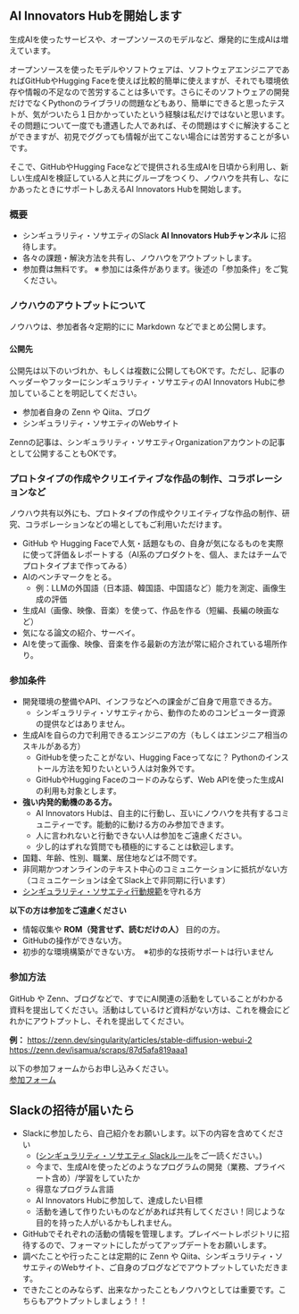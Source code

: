 ## AI Innovators Hubを開始します

生成AIを使ったサービスや、オープンソースのモデルなど、爆発的に生成AIは増えています。

オープンソースを使ったモデルやソフトウェアは、ソフトウェアエンジニアであればGitHubやHugging Faceを使えば比較的簡単に使えますが、それでも環境依存や情報の不足なので苦労することは多いです。さらにそのソフトウェアの開発だけでなくPythonのライブラリの問題などもあり、簡単にできると思ったテストが、気がついたら１日かかっていたという経験は私だけではないと思います。
その問題について一度でも遭遇した人であれば、その問題はすぐに解決することができますが、初見でググっても情報が出てこない場合には苦労することが多いです。

そこで、GitHubやHugging Faceなどで提供される生成AIを日頃から利用し、新しい生成AIを検証している人と共にグループをつくり、ノウハウを共有し、なにかあったときにサポートしあえるAI Innovators Hubを開始します。

### 概要
- シンギュラリティ・ソサエティのSlack **AI Innovators Hubチャンネル** に招待します。
- 各々の課題・解決方法を共有し、ノウハウをアウトプットします。
- 参加費は無料です。 ※ 参加には条件があります。後述の「参加条件」をご覧ください。

### ノウハウのアウトプットについて
ノウハウは、参加者各々定期的にに Markdown などでまとめ公開します。

#### 公開先
公開先は以下のいづれか、もしくは複数に公開してもOKです。ただし、記事のヘッダーやフッターにシンギュラリティ・ソサエティのAI Innovators Hubに参加していることを明記してください。
- 参加者自身の Zenn や Qiita、ブログ
- シンギュラリティ・ソサエティのWebサイト

Zennの記事は、シンギュラリティ・ソサエティOrganizationアカウントの記事として公開することもOKです。

### プロトタイプの作成やクリエイティブな作品の制作、コラボレーションなど
ノウハウ共有以外にも、プロトタイプの作成やクリエイティブな作品の制作、研究、コラボレーションなどの場としてもご利用いただけます。

- GitHub や Hugging Faceで人気・話題なもの、自身が気になるものを実際に使って評価＆レポートする（AI系のプロダクトを、個人、またはチームでプロトタイプまで作ってみる）
- AIのベンチマークをとる。
  - 例：LLMの外国語（日本語、韓国語、中国語など）能力を測定、画像生成の評価
- 生成AI（画像、映像、音楽）を使って、作品を作る（短編、長編の映画など）
- 気になる論文の紹介、サーベイ。
- AIを使って画像、映像、音楽を作る最新の方法が常に紹介されている場所作り。


### 参加条件
- 開発環境の整備やAPI、インフラなどへの課金がご自身で用意できる方。
  - シンギュラリティ・ソサエティから、動作のためのコンピューター資源の提供などはありません。
- 生成AIを自らの力で利用できるエンジニアの方（もしくはエンジニア相当のスキルがある方）
  - GitHubを使ったことがない、Hugging Faceってなに？ Pythonのインストール方法を知りたいという人は対象外です。
  - GitHubやHugging Faceのコードのみならず、Web APIを使った生成AIの利用も対象とします。
- **強い内発的動機のある方。**
  - AI Innovators Hubは、自主的に行動し、互いにノウハウを共有するコミュニティーです。能動的に動ける方のみ参加できます。
  - 人に言われないと行動できない人は参加をご遠慮ください。
  - 少し的はずれな質問でも積極的にすることは歓迎します。
- 国籍、年齢、性別、職業、居住地などは不問です。
- 非同期かつオンラインのテキスト中心のコミュニケーションに抵抗がない方（コミュニケーションは全てSlack上で非同期に行います）
- [シンギュラリティ・ソサエティ行動規範](./code-of-conduct.md)を守れる方

**以下の方は参加をご遠慮ください**
- 情報収集や **ROM（発言せず、読むだけの人）** 目的の方。
- GitHubの操作ができない方。
- 初歩的な環境構築ができない方。　※初歩的な技術サポートは行いません

### 参加方法
GitHub や Zenn、ブログなどで、すでにAI関連の活動をしていることがわかる資料を提出してください。活動はしているけど資料がない方は、これを機会にどれかにアウトプットし、それを提出してください。

**例：** 
https://zenn.dev/singularity/articles/stable-diffusion-webui-2
https://zenn.dev/isamua/scraps/87d5afa819aaa1

以下の参加フォームからお申し込みください。<br>
[参加フォーム](https://docs.google.com/forms/d/e/1FAIpQLSehJKVl5EJwHF8vbDBV-UBdYC1mNvvweCR2SHnZ7AevUlSs0Q/viewform?usp=sf_link)

## Slackの招待が届いたら
- Slackに参加したら、自己紹介をお願いします。以下の内容を含めてください
  - ([シンギュラリティ・ソサエティ Slackルール](./SlackRule.md)をご一読ください。)
  - 今まで、生成AIを使ったどのようなプログラムの開発（業務、プライベート含め）/学習をしていたか
  - 得意なプログラム言語
  - AI Innovators Hubに参加して、達成したい目標
  - 活動を通して作りたいものなどがあれば共有してください！同じような目的を持った人がいるかもしれません。
- GitHubでそれぞれの活動の情報を管理します。プレイベートレポジトリに招待するので、フォーマットにしたがってアップデートをお願いします。
- 調べたことや行ったことは定期的に Zenn や Qiita、シンギュラリティ・ソサエティのWebサイト、ご自身のブログなどでアウトプットしていただきます。
- できたことのみならず、出来なかったこともノウハウとしては重要です。こちらもアウトプットしましょう！！
